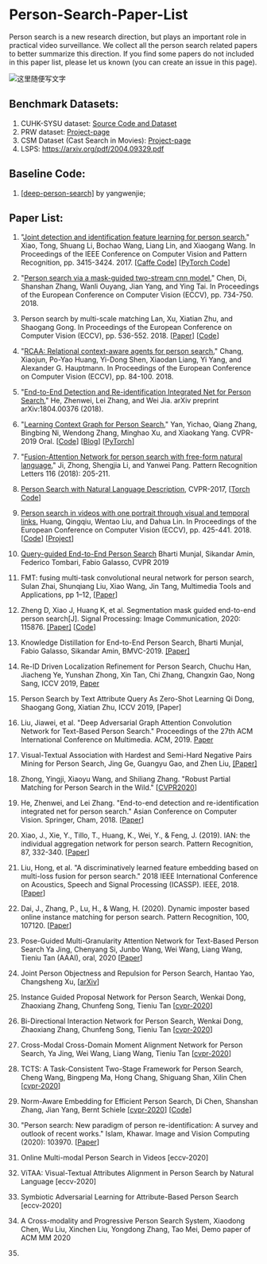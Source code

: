# Person-Search-Paper-List
Person search is a new research direction, but plays an important role in practical video surveillance. We collect all the person search related papers to better summarize this direction. If you find some papers do not included in this paper list, please let us known (you can create an issue in this page). 

![这里随便写文字](https://github.com/wangxiao5791509/Person-Search-Paper-List/blob/master/QQ%E6%88%AA%E5%9B%BE20200602093211.png)

## Benchmark Datasets: 
1. CUHK-SYSU dataset: [Source Code and Dataset](https://github.com/ShuangLI59/person_search)
2. PRW dataset: [Project-page](http://www.liangzheng.com.cn/Project/project_prw.html)
3. CSM Dataset (Cast Search in Movies): [Project-page](http://qqhuang.cn/projects/eccv18-person-search/) 
4. LSPS: https://arxiv.org/pdf/2004.09329.pdf 

## Baseline Code: 
1. [[deep-person-search]](https://github.com/DeepAlchemist/deep-person-search) by yangwenjie; 


## Paper List: 
1. "[Joint detection and identification feature learning for person search.](http://openaccess.thecvf.com/content_cvpr_2017/papers/Xiao_Joint_Detection_and_CVPR_2017_paper.pdf)" Xiao, Tong, Shuang Li, Bochao Wang, Liang Lin, and Xiaogang Wang.  In Proceedings of the IEEE Conference on Computer Vision and Pattern Recognition, pp. 3415-3424. 2017. [[Caffe Code](https://github.com/ShuangLI59/person_search)] [[PyTorch Code](https://github.com/ChrisLee63/person_search)]

2. "[Person search via a mask-guided two-stream cnn model.](http://openaccess.thecvf.com/content_ECCV_2018/papers/Di_Chen_Person_Search_via_ECCV_2018_paper.pdf)" Chen, Di, Shanshan Zhang, Wanli Ouyang, Jian Yang, and Ying Tai.  In Proceedings of the European Conference on Computer Vision (ECCV), pp. 734-750. 2018. 

3. Person search by multi-scale matching Lan, Xu, Xiatian Zhu, and Shaogang Gong.  In Proceedings of the European Conference on Computer Vision (ECCV), pp. 536-552. 2018. [[Paper](http://openaccess.thecvf.com/content_ECCV_2018/papers/Xu_Lan_Person_Search_by_ECCV_2018_paper.pdf)] [[Code](https://github.com/mbbremner/PersonSearchCLSA)]

4. "[RCAA: Relational context-aware agents for person search.](http://openaccess.thecvf.com/content_ECCV_2018/papers/Xiaojun_Chang_RCAA_Relational_Context-Aware_ECCV_2018_paper.pdf)" Chang, Xiaojun, Po-Yao Huang, Yi-Dong Shen, Xiaodan Liang, Yi Yang, and Alexander G. Hauptmann.  In Proceedings of the European Conference on Computer Vision (ECCV), pp. 84-100. 2018.

5. "[End-to-End Detection and Re-identification Integrated Net for Person Search.](https://arxiv.org/pdf/1804.00376)" He, Zhenwei, Lei Zhang, and Wei Jia.  arXiv preprint arXiv:1804.00376 (2018).

6. "[Learning Context Graph for Person Search.](https://arxiv.org/abs/1904.01830)" Yan, Yichao, Qiang Zhang, Bingbing Ni, Wendong Zhang, Minghao Xu, and Xiaokang Yang.  CVPR-2019 Oral. [[Code](https://github.com/sjtuzq/person_search_gcn)] [[Blog](https://www.cnblogs.com/wangxiaocvpr/p/11075513.html)] [[PyTorch](https://github.com/sjtuzq/person_search_gcn)]

7. "[Fusion-Attention Network for person search with free-form natural language.](https://ac.els-cdn.com/S0167865518308481/1-s2.0-S0167865518308481-main.pdf?_tid=a1a827a8-3a6f-40d1-a627-ef7c2b00a6e2&acdnat=1555507078_14a19843a9eceef215c8db1edfcc3745)" Ji, Zhong, Shengjia Li, and Yanwei Pang.  Pattern Recognition Letters 116 (2018): 205-211. 

8. [Person Search with Natural Language Description](https://arxiv.org/pdf/1702.05729.pdf), CVPR-2017, [[Torch Code](https://github.com/ShuangLI59/Person-Search-with-Natural-Language-Description)] 

9. [Person search in videos with one portrait through visual and temporal links.](http://openaccess.thecvf.com/content_ECCV_2018/papers/Qingqiu_Huang_Person_Search_in_ECCV_2018_paper.pdf) Huang, Qingqiu, Wentao Liu, and Dahua Lin.  In Proceedings of the European Conference on Computer Vision (ECCV), pp. 425-441. 2018. [[Code](https://github.com/hqqasw/person-search-PPCC)] [[Project](http://qqhuang.cn/projects/eccv18-person-search/)] 

10. [Query-guided End-to-End Person Search](https://arxiv.org/pdf/1905.01203.pdf) Bharti Munjal, Sikandar Amin, Federico Tombari, Fabio Galasso, CVPR 2019 

11. FMT: fusing multi-task convolutional neural network for person search, Sulan Zhai, Shunqiang Liu, Xiao Wang, Jin Tang, Multimedia Tools and Applications, pp 1–12, [[Paper](https://link.springer.com/article/10.1007/s11042-019-07939-w)] 

12. Zheng D, Xiao J, Huang K, et al. Segmentation mask guided end-to-end person search[J]. Signal Processing: Image Communication, 2020: 115876. [[Paper]](https://arxiv.org/pdf/1908.10179.pdf) [[Code](https://github.com/Dingyuan-Zheng/maskPS)] 

13. Knowledge Distillation for End-to-End Person Search, Bharti Munjal, Fabio Galasso, Sikandar Amin, BMVC-2019. [[Paper]](https://arxiv.org/pdf/1909.01058.pdf) 

14. Re-ID Driven Localization Refinement for Person Search, Chuchu Han, Jiacheng Ye, Yunshan Zhong, Xin Tan, Chi Zhang, Changxin Gao, Nong Sang, ICCV 2019, [Paper](https://arxiv.org/pdf/1909.08580.pdf)

15. Person Search by Text Attribute Query As Zero-Shot Learning	Qi Dong, Shaogang Gong, Xiatian Zhu, ICCV 2019, [Paper] 

16. Liu, Jiawei, et al. "Deep Adversarial Graph Attention Convolution Network for Text-Based Person Search." Proceedings of the 27th ACM International Conference on Multimedia. ACM, 2019. [Paper](https://dl.acm.org/citation.cfm?id=3350991) 

17. Visual-Textual Association with Hardest and Semi-Hard Negative Pairs Mining for Person Search, Jing Ge, Guangyu Gao, and Zhen Liu, [[Paper]](https://arxiv.org/pdf/1912.03083.pdf) 

18. Zhong, Yingji, Xiaoyu Wang, and Shiliang Zhang. "Robust Partial Matching for Person Search in the Wild." [[CVPR2020](https://arxiv.org/pdf/2004.09329.pdf)] 

19. He, Zhenwei, and Lei Zhang. "End-to-end detection and re-identification integrated net for person search." Asian Conference on Computer Vision. Springer, Cham, 2018. [[Paper](https://arxiv.org/pdf/1804.00376)] 

20. Xiao, J., Xie, Y., Tillo, T., Huang, K., Wei, Y., & Feng, J. (2019). IAN: the individual aggregation network for person search. Pattern Recognition, 87, 332-340. [[Paper](https://arxiv.org/pdf/1705.05552)] 

21. Liu, Hong, et al. "A discriminatively learned feature embedding based on multi-loss fusion for person search." 2018 IEEE International Conference on Acoustics, Speech and Signal Processing (ICASSP). IEEE, 2018. [[Paper](http://150.162.46.34:8080/icassp2018/ICASSP18_USB/pdfs/0001668.pdf)] 

22. Dai, J., Zhang, P., Lu, H., & Wang, H. (2020). Dynamic imposter based online instance matching for person search. Pattern Recognition, 100, 107120. [[Paper](https://www.sciencedirect.com/science/article/pii/S0031320319304212)] 

23. Pose-Guided Multi-Granularity Attention Network for Text-Based Person Search Ya Jing, Chenyang Si, Junbo Wang, Wei Wang, Liang Wang, Tieniu Tan (AAAI), oral, 2020 [[Paper](https://arxiv.org/abs/1809.08440)] 

24. Joint Person Objectness and Repulsion for Person Search, Hantao Yao, Changsheng Xu, [[arXiv](https://arxiv.org/pdf/2006.00155.pdf)] 

25. Instance Guided Proposal Network for Person Search, Wenkai Dong, Zhaoxiang Zhang, Chunfeng Song, Tieniu Tan [[cvpr-2020](http://openaccess.thecvf.com/content_CVPR_2020/html/Dong_Instance_Guided_Proposal_Network_for_Person_Search_CVPR_2020_paper.html)] 

26. Bi-Directional Interaction Network for Person Search, Wenkai Dong, Zhaoxiang Zhang, Chunfeng Song, Tieniu Tan [[cvpr-2020](http://openaccess.thecvf.com/content_CVPR_2020/html/Dong_Bi-Directional_Interaction_Network_for_Person_Search_CVPR_2020_paper.html)] 

27. Cross-Modal Cross-Domain Moment Alignment Network for Person Search,	Ya Jing, Wei Wang, Liang Wang, Tieniu Tan [[cvpr-2020](http://openaccess.thecvf.com/content_CVPR_2020/html/Jing_Cross-Modal_Cross-Domain_Moment_Alignment_Network_for_Person_Search_CVPR_2020_paper.html)] 

28. TCTS: A Task-Consistent Two-Stage Framework for Person Search, Cheng Wang, Bingpeng Ma, Hong Chang, Shiguang Shan, Xilin Chen [[cvpr-2020](http://openaccess.thecvf.com/content_CVPR_2020/html/Wang_TCTS_A_Task-Consistent_Two-Stage_Framework_for_Person_Search_CVPR_2020_paper.html)] 

29. Norm-Aware Embedding for Efficient Person Search, Di Chen, Shanshan Zhang, Jian Yang, Bernt Schiele [[cvpr-2020](http://openaccess.thecvf.com/content_CVPR_2020/papers/Chen_Norm-Aware_Embedding_for_Efficient_Person_Search_CVPR_2020_paper.pdf)] [[Code](https://github.com/DeanChan/NAE4PS)] 

30. "Person search: New paradigm of person re-identification: A survey and outlook of recent works." Islam, Khawar.  Image and Vision Computing (2020): 103970. [[Paper](https://pdf.sciencedirectassets.com/271526/AIP/1-s2.0-S0262885620301025/main.pdf?X-Amz-Security-Token=IQoJb3JpZ2luX2VjEO7%2F%2F%2F%2F%2F%2F%2F%2F%2F%2FwEaCXVzLWVhc3QtMSJHMEUCIG1M8%2BaIHA8Y8utASOxf9dZqrnaT6ItCM2IPy2JhAyKmAiEA2s24Cfd7Qdekf3OnWzc%2F2wtuYXDZaH05%2B7vBT1FjQpYqvQMIh%2F%2F%2F%2F%2F%2F%2F%2F%2F%2F%2FARADGgwwNTkwMDM1NDY4NjUiDJW2dFbLN8QACdlgZCqRA15zHZwL477aE%2F0jxH0qt4aL7C%2FseG5QMh%2Be9vMHZlaJDUYal1np7bfxbzkJqmCr6RXaxszNyXH5UdQRhxr20DEKbEGiqoUJyQEXWmCSbq5v1oco%2BJDhpWzR3UaVeA8Bt%2FiuOe3vCQSmztlwNZu8Qe%2FIH5k2Y26u%2B6gt5hPs3Md3AUtje6l1jyFrELlPTxOtiiUlk00492HIEf25ak2xae%2FocYNK0mOX7LtLC4FfUN0WoWaPFDgvXxqfRgDYrs1RmjGO7fZLlhAeqy58O8eqc7UjFWEQ1MpCzzh2fukNb63k%2Fh5%2B1tiGL0B9ykI9heuYXIUkoHZ75gARd54rGnWXXch2y4Aye6Rl0pQ9NcfCIOCPmEv%2FGUOy4EmgquzAVJPPxA0OdNqpI%2B9gkptJXy%2Bxq85w14A7c2vo27D%2BMZLUlpt%2B0ES%2ByBtarcOwKynSPZn1%2B19VribP83H4jYStF%2FEI9PvvlkifdGTv4U6vwNYAxzC9A8uYsEUyE61enUNlM1WU963VI8FJ0HWpnACATLSLuC8QMKCngPgFOusBRdveJIrUKbFjplXnRZLwWBmW8gDVP8pUrVdwBm65vK8MwOSC%2FE8DFpQt2XEs%2FOGDaDcjcqosV1xbmgjjaJ%2BhfnW3fzcs0Wa4JSLoCg2VtxawTKuIteMdiUK77kuLibNEtXZsMx8dYOsK7zDGf2ft1im7qJsvHZX6a3M22eCGZJjY%2FOP%2Bbx7%2B0CSrqadrGNtCVrWpJk8%2BhiXmtJvulHaqtl6Xtk7ZT7eAnE9OqIF4LK1hiUrjzIWOOShX8wKsR4aZx%2B5eDYfdqzD28scvz4GAwZsziufiFq3vtWe9t%2FvFfxStvjBWcBFHgUuwag%3D%3D&X-Amz-Algorithm=AWS4-HMAC-SHA256&X-Amz-Date=20200704T063800Z&X-Amz-SignedHeaders=host&X-Amz-Expires=300&X-Amz-Credential=ASIAQ3PHCVTYTEGEQNFF%2F20200704%2Fus-east-1%2Fs3%2Faws4_request&X-Amz-Signature=cb51a491522ec8a14c5a17cea5ef266e331ba0d20de761fff1ec6de21a11a479&hash=b01acae99d98aa657357edf930d828990143d7c98d05fa4c8856250b29d17081&host=68042c943591013ac2b2430a89b270f6af2c76d8dfd086a07176afe7c76c2c61&pii=S0262885620301025&tid=spdf-97cff83c-a904-45c5-91a8-661087e841d7&sid=3bfae1a95d024246f32bbf6519db0b7eefc5gxrqa&type=client)] 

31. Online Multi-modal Person Search in Videos [eccv-2020] 

32. ViTAA: Visual-Textual Attributes Alignment in Person Search by Natural Language [eccv-2020] 

33. Symbiotic Adversarial Learning for Attribute-Based Person Search [eccv-2020] 

34. A Cross-modality and Progressive Person Search System, Xiaodong Chen, Wu Liu, Xinchen Liu, Yongdong Zhang, Tao Mei, Demo paper of ACM MM 2020

35. 










